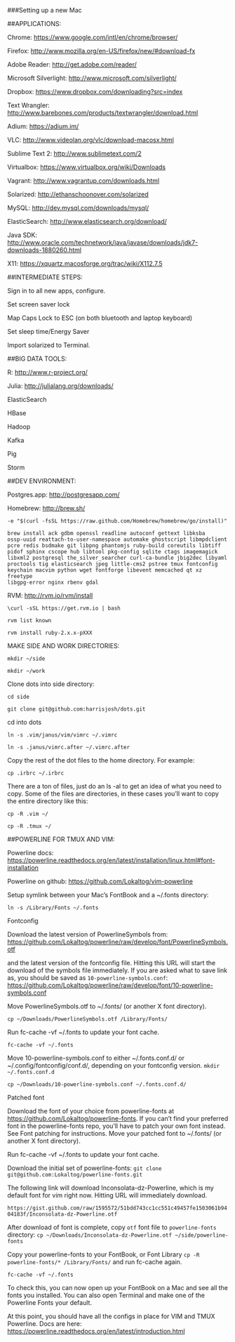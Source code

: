 ###Setting up a new Mac


##APPLICATIONS:

Chrome: https://www.google.com/intl/en/chrome/browser/

Firefox: http://www.mozilla.org/en-US/firefox/new/#download-fx

Adobe Reader: http://get.adobe.com/reader/

Microsoft Silverlight: http://www.microsoft.com/silverlight/

Dropbox: https://www.dropbox.com/downloading?src=index

Text Wrangler: http://www.barebones.com/products/textwrangler/download.html

Adium: https://adium.im/

VLC: http://www.videolan.org/vlc/download-macosx.html

Sublime Text 2: http://www.sublimetext.com/2

Virtualbox: https://www.virtualbox.org/wiki/Downloads

Vagrant: http://www.vagrantup.com/downloads.html

Solarized: http://ethanschoonover.com/solarized

MySQL: http://dev.mysql.com/downloads/mysql/

ElasticSearch: http://www.elasticsearch.org/download/

Java SDK: http://www.oracle.com/technetwork/java/javase/downloads/jdk7-downloads-1880260.html

X11: https://xquartz.macosforge.org/trac/wiki/X112.7.5


##INTERMEDIATE STEPS:

Sign in to all new apps, configure.

Set screen saver lock

Map Caps Lock to ESC (on both bluetooth and laptop keyboard)

Set sleep time/Energy Saver

Import solarized to Terminal.


##BIG DATA TOOLS:

R: http://www.r-project.org/

Julia: http://julialang.org/downloads/

ElasticSearch

HBase

Hadoop

Kafka

Pig

Storm


##DEV ENVIRONMENT:

Postgres.app: http://postgresapp.com/

Homebrew: http://brew.sh/

```
-e "$(curl -fsSL https://raw.github.com/Homebrew/homebrew/go/install)"
```

```
brew install ack gdbm openssl readline autoconf gettext libksba
ossp-uuid reattach-to-user-namespace automake ghostscript libmpdclient
pcre redis bsdmake git libpng phantomjs ruby-build coreutils libtiff
pidof sphinx cscope hub libtool pkg-config sqlite ctags imagemagick
libxml2 postgresql the_silver_searcher curl-ca-bundle jbig2dec libyaml
proctools tig elasticsearch jpeg little-cms2 pstree tmux fontconfig
keychain macvim python wget fontforge libevent memcached qt xz freetype
libgpg-error nginx rbenv gdal
```

RVM: http://rvm.io/rvm/install

```\curl -sSL https://get.rvm.io | bash```

```rvm list known```

```rvm install ruby-2.x.x-pXXX```

MAKE SIDE AND WORK DIRECTORIES:

```mkdir ~/side```

```mkdir ~/work```

Clone dots into side directory: 

```cd side```

```git clone git@github.com:harrisjosh/dots.git```

cd into dots

```ln -s .vim/janus/vim/vimrc ~/.vimrc```

```ln -s .janus/vimrc.after ~/.vimrc.after```

Copy the rest of the dot files to the home directory. For example:

```cp .irbrc ~/.irbrc```

There are a ton of files, just do an ls -al to get an idea of what you
need to copy. Some of the files are directories, in these cases you’ll
want to copy the entire directory like this:

```cp -R .vim ~/```

```cp -R .tmux ~/```

##POWERLINE FOR TMUX AND VIM:

Powerline docs: https://powerline.readthedocs.org/en/latest/installation/linux.html#font-installation

Powerline on github: https://github.com/Lokaltog/vim-powerline

Setup symlink between your Mac’s FontBook and a ~/.fonts directory:

```ln -s /Library/Fonts ~/.fonts```

Fontconfig

Download the latest version of PowerlineSymbols from: https://github.com/Lokaltog/powerline/raw/develop/font/PowerlineSymbols.otf


and the latest version of the fontconfig file. Hitting this URL will start the download of the symbols file immediately. 
If you are asked what to save link as, you should be saved as ```10-powerline-symbols.conf```: https://github.com/Lokaltog/powerline/raw/develop/font/10-powerline-symbols.conf

Move PowerlineSymbols.otf to ~/.fonts/ (or another X font directory).

```cp ~/Downloads/PowerlineSymbols.otf /Library/Fonts/```

Run fc-cache -vf ~/.fonts to update your font cache.

```fc-cache -vf ~/.fonts```

Move 10-powerline-symbols.conf to either ~/.fonts.conf.d/ or
~/.config/fontconfig/conf.d/, depending on your fontconfig version.
```mkdir ~/.fonts.conf.d```

```cp ~/Downloads/10-powerline-symbols.conf ~/.fonts.conf.d/```

Patched font

Download the font of your choice from powerline-fonts at
https://github.com/Lokaltog/powerline-fonts. If you can’t find your
preferred font in the powerline-fonts repo, you’ll have to patch your
own font instead. See Font patching for instructions. Move your patched
font to ~/.fonts/ (or another X font directory).

Run fc-cache -vf ~/.fonts to update your font cache.

Download the initial set of powerline-fonts: ```git clone git@github.com:Lokaltog/powerline-fonts.git```

The following link will download Inconsolata-dz-Powerline, which is my default font for vim right now. Hitting URL will immediately download.

```https://gist.github.com/raw/1595572/51bdd743cc1cc551c49457fe1503061b9404183f/Inconsolata-dz-Powerline.otf```

After download of font is complete, copy ```otf``` font file to ```powerline-fonts``` directory: ```cp ~/Downloads/Inconsolata-dz-Powerline.otf ~/side/powerline-fonts```

Copy your powerline-fonts to your FontBook, or Font Library ```cp -R powerline-fonts/* /Library/Fonts/``` and run fc-cache again.

 ```fc-cache -vf ~/.fonts```

To check this, you can now open up your FontBook on a Mac and see all the fonts you
installed. You can also open Terminal and make one of the Powerline
Fonts your default.

At this point, you should have all the configs in place for VIM and TMUX
Powerline. Docs are here: https://powerline.readthedocs.org/en/latest/introduction.html

